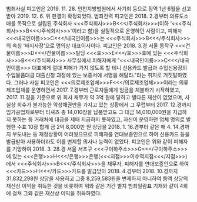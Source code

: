 범죄사실
피고인은 2019. 11. 28. 인천지방법원에서 사기죄 등으로 징역 1년 6월을 선고받아 2019. 12. 6. 위 판결이 확정되었다.
범죄전력
피고인은 2018. 2.경부터 의류도소매를 목적으로 설립된 주식회사 <<<주식회사>>>B<<</주식회사>>>(이하 ‘<<<주식회사>>>B<<</주식회사>>>'이라고 함)을 실질적으로 운영하던 사람이고, 피해자 <<<내국인이름>>>C<<</내국인이름>>>는 <<<주식회사>>>B<<</주식회사>>>의 속칭 ‘바지사장'으로 명의상 대표이사이다.
피고인은 2018. 3.경 서울 동작구 <<<건물이름>>>D<<</건물이름>>>빌딩 <<<호>>>E<<</호>>>호에 있는 <<<주식회사>>>B<<</주식회사>>> 사무실에서 피해자에게 "<<<내국인이름>>>C<<</내국인이름>>> 대표에게 절대 피해가 가지 않도록 할 테니 신용카드 발급과 수입신용장의 수입물품대금 대출신청 과정에 있는 보증서에 서명을 해달라."라는 취지로 거짓말하였다.
그러나 사실 피고인은 <<<의료제조업체>>>F<<</의료제조업체>>>이라는 의류제조업체를 운영하면서 2017. 7.경부터 근로자들에게 임금을 체불하기 시작하였고, 2017. 11.경을 기준으로 위 회사 채무가 약 3억 원에 달하고 별다른 재산이 없었으며, 사실상 회수가 불가능한 악성채권만을 가지고 있는 상황에서 그 무렵부터 2017. 12.경까지 임가공업체로부터 티셔츠 총 14,010장을 납품받고도 그 대금 14,010,000원을 지급하지 못하는 등 거래처에 대금을 제때 지급하지 못하였고, 자신이 운영하던 업체 명의로 발행한 수표 10장 합계 금 2억 8,000만 원 상당을 2018. 1. 16.경부터 같은 해 4. 14.경까지 부도내는 등 재정상황이 어려웠으므로 피해자를 연대보증인으로 하여 신용카드 등을 발급받아 사용하더라도 이를 변제할 의사나 능력이 없었다.
피고인은 위와 같이 피해자를 기망하여 2018. 3. 28.경 서울 서초구 <<<구이하주소>>>G<<</구이하주소>>>에 있는 <<<은행>>>H<<</은행>>>은행(<<<지점>>>이수역지점<<</지점>>>)에서 <<<주식회사>>>B<<</주식회사>>>을 채무자, 피해자를 연대보증인으로 하여 <<<카드>>>H<<</카드>>>카드를 발급받아 2018. 4.경부터 2018. 10.경까지 31,832,298원 상당을 사용하고 그중 8,259,583원을 변제하지 아니하여 동액 상당의 재산상 이익을 취득한 것을 비롯하여 위와 같은 기간 별지 범죄일람표 기재와 같이 4회에 걸쳐 그와 같은 재산상 이익을 취득하였다.